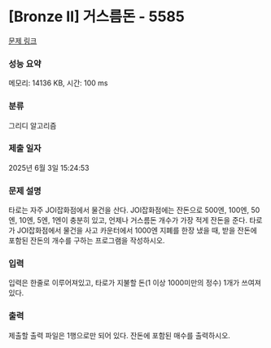# [Bronze II] 거스름돈 - 5585 

[문제 링크](https://www.acmicpc.net/problem/5585) 

### 성능 요약

메모리: 14136 KB, 시간: 100 ms

### 분류

그리디 알고리즘

### 제출 일자

2025년 6월 3일 15:24:53

### 문제 설명

<p>타로는 자주 JOI잡화점에서 물건을 산다. JOI잡화점에는 잔돈으로 500엔, 100엔, 50엔, 10엔, 5엔, 1엔이 충분히 있고, 언제나 거스름돈 개수가 가장 적게 잔돈을 준다. 타로가 JOI잡화점에서 물건을 사고 카운터에서 1000엔 지폐를 한장 냈을 때, 받을 잔돈에 포함된 잔돈의 개수를 구하는 프로그램을 작성하시오.</p>

### 입력 

 <p>입력은 한줄로 이루어져있고, 타로가 지불할 돈(1 이상 1000미만의 정수) 1개가 쓰여져있다.</p>

### 출력 

 <p>제출할 출력 파일은 1행으로만 되어 있다. 잔돈에 포함된 매수를 출력하시오.</p>

